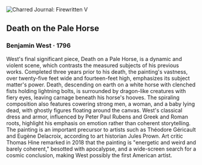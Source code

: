 <div class="artwork-of-the-day">
  <div class="container">
    <div class="img-wrapper">
      <img
        src="https://uploads7.wikiart.org/00376/images/benjamin-west/death-on-the-pale-horse-benjamin-west.jpg!Large.jpg"
        alt="Charred Journal: Firewritten V" />
    </div>
    <div class="artwork-detail">
      <div class="artwork-origin"> 
        <h2 class="artwork-name">Death on the Pale Horse</h2>
        <h3 class="artist">
          Benjamin West
                    ·  1796
        </h3>
      </div>
      <p class="description">
        <span class="artwork-description-text ng-binding" ng-bind-html="viewModel.ArtworkOfTheDay.Description | unsafe">West's final significant piece, Death on a Pale Horse, is a dynamic and violent scene, which contrasts the measured subjects of his previous works. Completed three years prior to his death, the painting's vastness, over twenty-five feet wide and fourteen-feet high, emphasizes its subject matter's power. Death, descending on earth on a white horse with clenched fists holding lightning bolts, is surrounded by dragon-like creatures with fiery eyes, leaving carnage beneath his horse's hooves. The spiraling composition also features cowering strong men, a woman, and a baby lying dead, with ghostly figures floating around the canvas. West's classical dress and armor, influenced by Peter Paul Rubens and Greek and Roman roots, highlight his emphasis on emotion rather than coherent storytelling. The painting is an important precursor to artists such as Théodore Géricault and Eugène Delacroix, according to art historian Jules Prown. Art critic Thomas Hine remarked in 2018 that the painting is "energetic and weird and barely coherent," besotted with apocalypse, and a wide-screen search for a cosmic conclusion, making West possibly the first American artist.</span>
                        <div class="text-shadow-container" ng-show="showShadow" style=""></div>
      </p>
    </div>
  </div>

</div>
